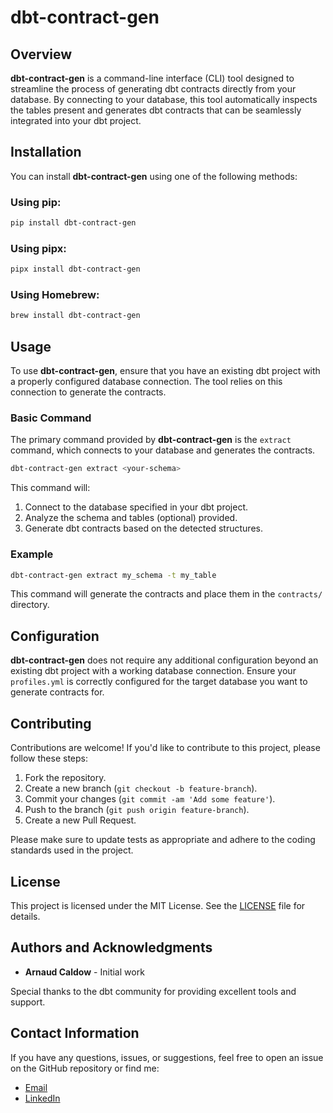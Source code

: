 # dbt-contract-gen

## Overview

**dbt-contract-gen** is a command-line interface (CLI) tool designed to streamline the process of generating dbt
contracts directly from your database. By connecting to your database, this tool automatically inspects the tables
present and generates dbt contracts that can be seamlessly integrated into your dbt project.

## Installation

You can install **dbt-contract-gen** using one of the following methods:

### Using pip:

```bash
pip install dbt-contract-gen
```

### Using pipx:

```bash
pipx install dbt-contract-gen
```

### Using Homebrew:

```bash
brew install dbt-contract-gen
```

## Usage

To use **dbt-contract-gen**, ensure that you have an existing dbt project with a properly configured database
connection. The tool relies on this connection to generate the contracts.

### Basic Command

The primary command provided by **dbt-contract-gen** is the `extract` command, which connects to your database and
generates the contracts.

```bash
dbt-contract-gen extract <your-schema>
```

This command will:

1. Connect to the database specified in your dbt project.
2. Analyze the schema and tables (optional) provided.
3. Generate dbt contracts based on the detected structures.

### Example

```bash
dbt-contract-gen extract my_schema -t my_table
```

This command will generate the contracts and place them in the `contracts/` directory.

## Configuration

**dbt-contract-gen** does not require any additional configuration beyond an existing dbt project with a working
database connection. Ensure your `profiles.yml` is correctly configured for the target database you want to generate
contracts for.

## Contributing

Contributions are welcome! If you'd like to contribute to this project, please follow these steps:

1. Fork the repository.
2. Create a new branch (`git checkout -b feature-branch`).
3. Commit your changes (`git commit -am 'Add some feature'`).
4. Push to the branch (`git push origin feature-branch`).
5. Create a new Pull Request.

Please make sure to update tests as appropriate and adhere to the coding standards used in the project.

## License

This project is licensed under the MIT License. See the [LICENSE](LICENSE) file for details.

## Authors and Acknowledgments

- **Arnaud Caldow** - Initial work

Special thanks to the dbt community for providing excellent tools and support.

## Contact Information

If you have any questions, issues, or suggestions, feel free to open an issue on the GitHub repository or find me:

- [Email](mailto:arnaud.caldow@gmail.com)
- [LinkedIn](https://www.linkedin.com/in/arnaud-caldow-384423142/)
